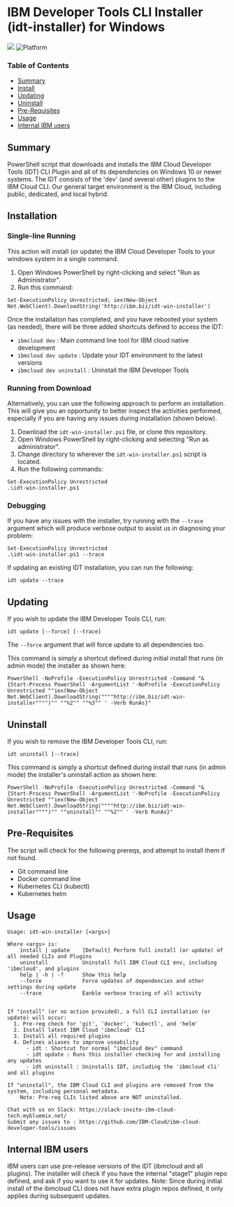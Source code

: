 # IBM Developer Tools CLI Installer (idt-installer) for Windows

[![](https://img.shields.io/badge/IBM%20Cloud-powered-blue.svg)](https://bluemix.net)
![Platform](https://img.shields.io/badge/platform-Powershell-lightgrey.svg?style=flat)

### Table of Contents
* [Summary](#summary)
* [Install](#installation)
* [Updating](#updating)
* [Uninstall](#uninstall)
* [Pre-Requisites](#pre-requisites)
* [Usage](#usage)
* [Internal IBM users](#internal-ibm-users)


## Summary

PowerShell script that downloads and installs the IBM Cloud Developer Tools (IDT) CLI Plugin and all of its dependencies on Windows 10 or newer systems. The IDT consists of the 'dev' (and several other) plugins to the IBM Cloud CLI. Our general target environment is the IBM Cloud, including public, dedicated, and local hybrid.


## Installation

### Single-line Running
This action will install (or update) the IBM Cloud Developer Tools to your windows system in a single command.

1. Open Windows PowerShell by right-clicking and select "Run as Administrator".
2. Run this command:
```
Set-ExecutionPolicy Unrestricted; iex(New-Object Net.WebClient).DownloadString('http://ibm.biz/idt-win-installer')
```

Once the installation has completed, and you have rebooted your system (as needed), there will be three added shortcuts defined to access the IDT:
- `ibmcloud dev` : Main command line tool for IBM cloud native development
- `ibmcloud dev update` : Update your IDT environment to the latest versions
- `ibmcloud dev uninstall` : Uninstall the IBM Developer Tools


### Running from Download
Alternatively, you can use the following approach to perform an installation. This will give you an opportunity to better inspect the activities performed, especially if you are having any issues during installation (shown below).

1. Download the `idt-win-installer.ps1` file, or clone this repository.
2. Open Windows PowerShell by right-clicking and selecting "Run as administrator".
3. Change directory to wherever the `idt-win-installer.ps1` script is located.
4. Run the following commands:
```
Set-ExecutionPolicy Unrestricted
.\idt-win-installer.ps1
```

### Debugging

If you have any issues with the installer, try running with the `--trace` argument which will produce verbose output to assist us in diagnosing your problem:

```
Set-ExecutionPolicy Unrestricted
.\idt-win-installer.ps1 --trace
```

If updating an existing IDT installation, you can run the following:
```
idt update --trace
```


## Updating

If you wish to update the IBM Developer Tools CLI, run:

```
idt update [--force] [--trace]
```

The `--force` argument that will force update to all dependencies too.

This command is simply a shortcut defined during initial install that runs (in admin mode) the installer as shown here:

```
PowerShell -NoProfile -ExecutionPolicy Unrestricted -Command "& {Start-Process PowerShell -ArgumentList '-NoProfile -ExecutionPolicy Unrestricted ""iex(New-Object Net.WebClient).DownloadString(""""http://ibm.biz/idt-win-installer"""")"" ""%2"" ""%3"" ' -Verb RunAs}"
```

## Uninstall

If you wish to remove the IBM Developer Tools CLI, run:

```
idt uninstall [--trace]
```

This command is simply a shortcut defined during install that runs (in admin mode)  the installer's uninstall action as shown here:

```
PowerShell -NoProfile -ExecutionPolicy Unrestricted -Command "& {Start-Process PowerShell -ArgumentList '-NoProfile -ExecutionPolicy Unrestricted ""iex(New-Object Net.WebClient).DownloadString(""""http://ibm.biz/idt-win-installer"""")"" ""uninstall"" ""%2"" ' -Verb RunAs}"
```


## Pre-Requisites

The script will check for the following prereqs, and attempt to install them if not found.
- Git command line
- Docker command line
- Kubernetes CLI (kubectl)
- Kubernetes helm


## Usage
```
Usage: idt-win-installer [<args>]

Where <args> is:
    install | update    [Default] Perform full install (or update) of all needed CLIs and Plugins
    uninstall           Uninstall full IBM Cloud CLI env, including 'ibmcloud', and plugins
    help | -h | -?      Show this help
    --force             Force updates of dependencies and other settings during update
    --trace             Eanble verbose tracing of all activity


If "install" (or no action provided), a full CLI installation (or update) will occur:
  1. Pre-req check for 'git', 'docker', 'kubectl', and 'helm'
  2. Install latest IBM Cloud 'ibmcloud' CLI
  3. Install all required plugins
  4. Defines aliases to improve useability
      - idt : Shortcut for normal "ibmcloud dev" command
      - idt update : Runs this installer checking for and installing any updates
      - idt uninstall : Uninstalls IDT, including the 'ibmcloud cli' and all plugins

If "uninstall", the IBM Cloud CLI and plugins are removed from the system, including personal metadata.
    Note: Pre-req CLIs listed above are NOT uninstalled.

Chat with us on Slack: https://slack-invite-ibm-cloud-tech.mybluemix.net/
Submit any issues to : https://github.com/IBM-Cloud/ibm-cloud-developer-tools/issues

```


## Internal IBM users

IBM users can use pre-release versions of the IDT (ibmcloud and all plugins). The installer will check if you have the internal "stage1" plugin repo defined, and ask if you want to use it for updates.  Note: Since during initial install of the ibmcloud CLI does not have extra plugin repos defined, it only applies during subsequent updates.


